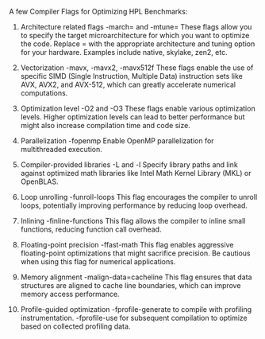 A few Compiler Flags for Optimizing HPL Benchmarks:

1. Architecture related flags
	-march= and -mtune=
These flags allow you to specify the target microarchitecture for which you want to optimize the code. 
Replace = with the appropriate architecture and tuning option for your hardware. Examples include native, skylake, zen2, etc.

2. Vectorization
	-mavx, -mavx2, -mavx512f
These flags enable the use of specific SIMD (Single Instruction, Multiple Data) instruction sets like AVX, AVX2, and AVX-512, which can greatly accelerate numerical computations.

3. Optimization level
	-O2 and -O3
These flags enable various optimization levels. 
Higher optimization levels can lead to better performance but might also increase compilation time and code size.

4. Parallelization
	-fopenmp
Enable OpenMP parallelization for multithreaded execution.

5. Compiler-provided libraries
	-L and -l
Specify library paths and link against optimized math libraries like Intel Math Kernel Library (MKL) or OpenBLAS.

6. Loop unrolling
	-funroll-loops
This flag encourages the compiler to unroll loops, potentially improving performance by reducing loop overhead.

7. Inlining
	-finline-functions
This flag allows the compiler to inline small functions, reducing function call overhead.

8. Floating-point precision
	-ffast-math
This flag enables aggressive floating-point optimizations that might sacrifice precision. 
Be cautious when using this flag for numerical applications.

9. Memory alignment
	-malign-data=cacheline
This flag ensures that data structures are aligned to cache line boundaries, which can improve memory access performance.

10. Profile-guided optimization
	-fprofile-generate
to compile with profiling instrumentation.
	-fprofile-use
for subsequent compilation to optimize based on collected profiling data.
